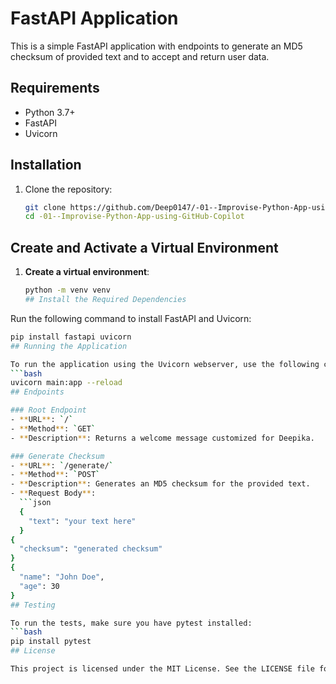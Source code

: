 # FastAPI Application

This is a simple FastAPI application with endpoints to generate an MD5 checksum of provided text and to accept and return user data.

## Requirements

- Python 3.7+
- FastAPI
- Uvicorn

## Installation

1. Clone the repository:

   ```bash
   git clone https://github.com/Deep0147/-01--Improvise-Python-App-using-GitHub-Copilot.git
   cd -01--Improvise-Python-App-using-GitHub-Copilot
## Create and Activate a Virtual Environment

1. **Create a virtual environment**:
   ```bash
   python -m venv venv
   ## Install the Required Dependencies

Run the following command to install FastAPI and Uvicorn:
```bash
pip install fastapi uvicorn
## Running the Application

To run the application using the Uvicorn webserver, use the following command:
```bash
uvicorn main:app --reload
## Endpoints

### Root Endpoint
- **URL**: `/`
- **Method**: `GET`
- **Description**: Returns a welcome message customized for Deepika.

### Generate Checksum
- **URL**: `/generate/`
- **Method**: `POST`
- **Description**: Generates an MD5 checksum for the provided text.
- **Request Body**:
  ```json
  {
    "text": "your text here"
  }
{
  "checksum": "generated checksum"
}
{
  "name": "John Doe",
  "age": 30
}
## Testing

To run the tests, make sure you have pytest installed:
```bash
pip install pytest
## License

This project is licensed under the MIT License. See the LICENSE file for details.
